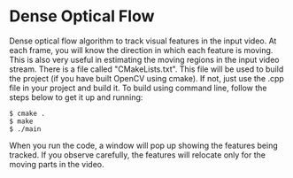 Dense Optical Flow
==================

Dense optical flow algorithm to track visual features in the input video. At each frame, you will know the direction in which each feature is moving. This is also very useful in estimating the moving regions in the input video stream. There is a file called "CMakeLists.txt". This file will be used to build the project (if you have built OpenCV using cmake). If not, just use the .cpp file in your project and build it. To build using command line, follow the steps below to get it up and running:

	$ cmake .
	$ make
	$ ./main 

When you run the code, a window will pop up showing the features being tracked. If you observe carefully, the features will relocate only for the moving parts in the video.